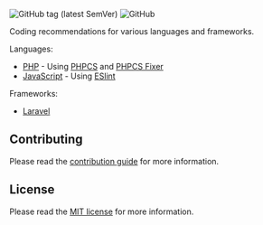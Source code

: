 ![GitHub tag (latest SemVer)](https://img.shields.io/github/tag/xuanquynh/coding-recommendations.svg?label=version)
![GitHub](https://img.shields.io/github/license/xuanquynh/coding-recommendations.svg)

Coding recommendations for various languages and frameworks.

Languages:
- [PHP](./languages/php.md) - Using [PHPCS](https://packagist.org/packages/squizlabs/php_codesniffer) and [PHPCS Fixer](https://packagist.org/packages/friendsofphp/php-cs-fixer)
- [JavaScript](./languages/javascript.md) - Using [ESlint](https://eslint.org/)

Frameworks:
- [Laravel](./frameworks/laravel.md)

## Contributing

Please read the [contribution guide](https://seriquynh.com/oss/contributing?github=xuanquynh/coding-recommendations) for more information.

## License

Please read the [MIT license](LICENSE.md) for more information.
